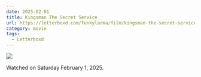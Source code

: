 ```yaml
---
date: 2025-02-01
title: Kingsman The Secret Service
url: https://letterboxd.com/funkylarma/film/kingsman-the-secret-service/
category: movie
tags:
  - Letterboxd
---
```


![](https://a.ltrbxd.com/resized/film-poster/1/4/8/2/0/0/148200-kingsman-the-secret-service-0-600-0-900-crop.jpg?v=cd49b739cf)

Watched on Saturday February 1, 2025.
